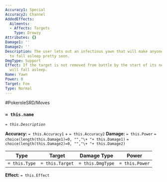 ```yaml
---
Accuracy1: Special
Accuracy2: Channel
AddedEffects:
  Ailments:
  - Affects: Targets
    Type: Drowzy
Attributes: {}
Damage1: ''
Damage2: ''
Description: The user lets out an infectious yawn that will make anyone drowsy enough
  to fall asleep pretty soon.
DmgType: Support
Effect: If the target is not removed from battle by the start of its next Round, it
  will fall asleep.
Name: Yawn
Power: 0
Target: Foe
Type: Normal
---
```


#PokeroleSRD/Moves

### `= this.name` 
*`= this.Description`*

**Accuracy:** `= this.Accuracy1` + `= this.Accuracy2`
**Damage:** `= this.Power` `= choice(length(this.Damage1)=0, "","\+ "+ this.Damage1)` `= choice(length(this.Damage2)=0, "","\+ "+ this.Damage2)`

| Type          | Target          | Damage Type          | Power          |
| ------------- | --------------- | ---------------- | -------------- |
| `= this.Type` | `= this.Target` | `= this.DmgType` | `= this.Power` | 

**Effect:** `= this.Effect`